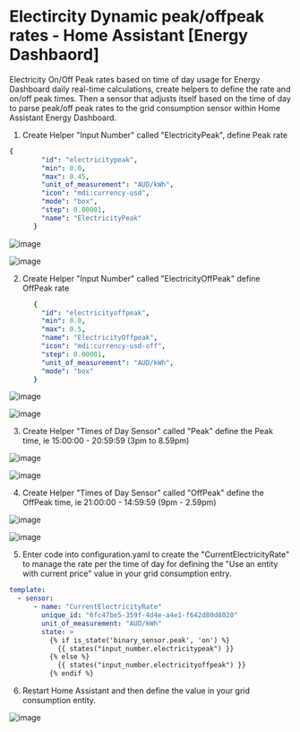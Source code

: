 # Electircity Dynamic peak/offpeak rates - Home Assistant [Energy Dashbaord]
Electricity On/Off Peak rates based on time of day usage for Energy Dashboard daily real-time calculations, create helpers to define the rate and on/off peak times.  Then a sensor that adjusts itself based on the time of day to parse peak/off peak rates to the grid consumption sensor within Home Assistant Energy Dashboard.

1. Create Helper "Input Number" called "ElectricityPeak", define Peak rate
```yaml
{
        "id": "electricitypeak",
        "min": 0.0,
        "max": 0.45,
        "unit_of_measurement": "AUD/kWh",
        "icon": "mdi:currency-usd",
        "mode": "box",
        "step": 0.00001,
        "name": "ElectricityPeak"
      }
```
![image](https://user-images.githubusercontent.com/84074944/236608884-a6109be4-ed5f-4b98-a961-050a1fa333ce.png)

![image](https://user-images.githubusercontent.com/84074944/236608913-2884610b-1ad3-4fdb-adff-bd228829ac1b.png)

2. Create Helper "Input Number" called "ElectricityOffPeak" define OffPeak rate
```yaml
      {
        "id": "electricityoffpeak",
        "min": 0.0,
        "max": 0.5,
        "name": "ElectricityOffpeak",
        "icon": "mdi:currency-usd-off",
        "step": 0.00001,
        "unit_of_measurement": "AUD/kWh",
        "mode": "box"
      }
```
![image](https://user-images.githubusercontent.com/84074944/236608943-374c542b-357e-4694-9443-583ea7c54e88.png)

![image](https://user-images.githubusercontent.com/84074944/236608958-4bbf608e-6a87-435a-898d-d0072d2a3860.png)

3. Create Helper "Times of Day Sensor" called "Peak" define the Peak time, ie 15:00:00 - 20:59:59 (3pm to 8.59pm)

![image](https://user-images.githubusercontent.com/84074944/236609018-403ee8cf-0c4c-4b33-a0b3-acebd01deb73.png)

![image](https://user-images.githubusercontent.com/84074944/236609035-ad79e420-b5c4-406f-83b2-c2026b46446d.png)

4. Create Helper "Times of Day Sensor" called "OffPeak" define the OffPeak time, ie 21:00:00 - 14:59:59 (9pm - 2.59pm)

![image](https://user-images.githubusercontent.com/84074944/236609047-484800d5-33dd-43ad-97b0-da5993031347.png)

![image](https://user-images.githubusercontent.com/84074944/236609057-a7a41929-800d-4953-af0f-c0752baa8d1f.png)

5. Enter code into configuration.yaml to create the "CurrentElectricityRate" to manage the rate per the time of day for defining the "Use an entity with current price" value in your grid consumption entry.
```yaml
template:
  - sensor:
      - name: "CurrentElectricityRate"
        unique_id: "6fc47be5-359f-4d4e-a4e1-f642d80d8020"
        unit_of_measurement: "AUD/kWh"
        state: >
          {% if is_state('binary_sensor.peak', 'on') %}
            {{ states("input_number.electricitypeak") }}
          {% else %}
            {{ states("input_number.electricityoffpeak") }}
          {% endif %}
```
6. Restart Home Assistant and then define the value in your grid consumption entity.

![image](https://user-images.githubusercontent.com/84074944/236609097-21870887-a222-4e19-bd61-b351fd63d967.png)

